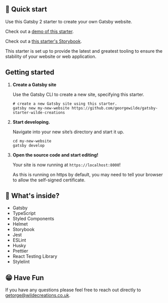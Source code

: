 ## 🚀 Quick start

Use this Gatsby 2 starter to create your own Gatsby website.

Check out a [demo of this starter](https://gatsby-starter-wilde-creations.netlify.com/).

Check out a [this starter's Storybook](https://gatsby-starter-wilde-creations.netlify.com/).

This starter is set up to provide the latest and greatest tooling to ensure the stability of your website or web application.

## Getting started

1.  **Create a Gatsby site**

    Use the Gatsby CLI to create a new site, specifying this starter.

    ```shell
    # create a new Gatsby site using this starter.
    gatsby new my-new-website https://github.com/georgewilde/gatsby-starter-wilde-creations
    ```

1.  **Start developing.**

    Navigate into your new site’s directory and start it up.

    ```shell
    cd my-new-website
    gatsby develop
    ```

1.  **Open the source code and start editing!**

    Your site is now running at `https://localhost:8000`!

    As this is running on https by default, you may need to tell your browser to allow the self-signed certificate.

## 🧐 What's inside?

- Gatsby
- TypeScript
- Styled Components
- Helmet
- Storybook
- Jest
- ESLint
- Husky
- Prettier
- React Testing Library
- Stylelint

## 😁 Have Fun

If you have any questions please feel free to reach out directly to getorge@wildecreations.co.uk.
